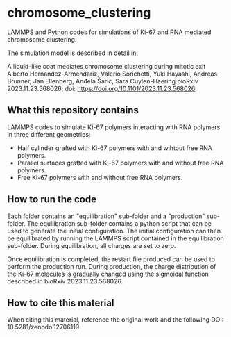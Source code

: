 # chromosome_clustering
LAMMPS and Python codes for simulations of Ki-67 and RNA mediated chromosome clustering.

The simulation model is described in detail in:

A liquid-like coat mediates chromosome clustering during mitotic exit
Alberto Hernandez-Armendariz, Valerio Sorichetti, Yuki Hayashi, Andreas Brunner, Jan Ellenberg, Anđela Šarić, Sara Cuylen-Haering
bioRxiv 2023.11.23.568026; doi: https://doi.org/10.1101/2023.11.23.568026 

## What this repository contains

LAMMPS codes to simulate Ki-67 polymers interacting with RNA polymers in three different geometries:

- Half cylinder grafted with Ki-67 polymers with and wihtout free RNA polymers.
- Parallel surfaces grafted with Ki-67 polymers with and without free RNA polymers.
- Free Ki-67 polymers with and without free RNA polymers.

## How to run the code

Each folder contains an "equilibration" sub-folder and a "production" sub-folder. The equilibration sub-folder contains a python script that can be used to generate the initial configuration. The initial configuration can then be equilibrated by running the LAMMPS script contained in the equilibration sub-folder. During equilibration, all charges are set to zero.

Once equilibration is completed, the restart file produced can be used to perform the production run. During production, the charge distribution of the Ki-67 molecules is gradually changed using the sigmoidal function described in bioRxiv 2023.11.23.568026. 

## How to cite this material

When citing this material, reference the original work and the following DOI: 10.5281/zenodo.12706119 

